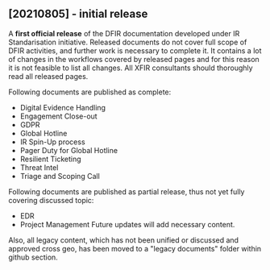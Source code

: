 ## [20210805] - initial release
A **first official release** of the DFIR documentation developed under IR Standarisation initiative. Released documents do not cover full scope of DFIR activities, and further work is necessary to complete it. It contains a lot of changes in the workflows covered by released pages and for this reason it is not feasible to list all changes. All XFIR consultants should thoroughly read all released pages.

Following documents are published as complete:
- Digital Evidence Handling
- Engagement Close-out
- GDPR
- Global Hotline
- IR Spin-Up process
- Pager Duty for Global Hotline
- Resilient Ticketing
- Threat Intel
- Triage and Scoping Call


Following documents are published as partial release, thus not yet fully covering discussed topic:
- EDR
- Project Management
Future updates will add necessary content.

Also, all legacy content, which has not been unified or discussed and approved cross geo, has been moved to a "legacy documents" folder within github section.